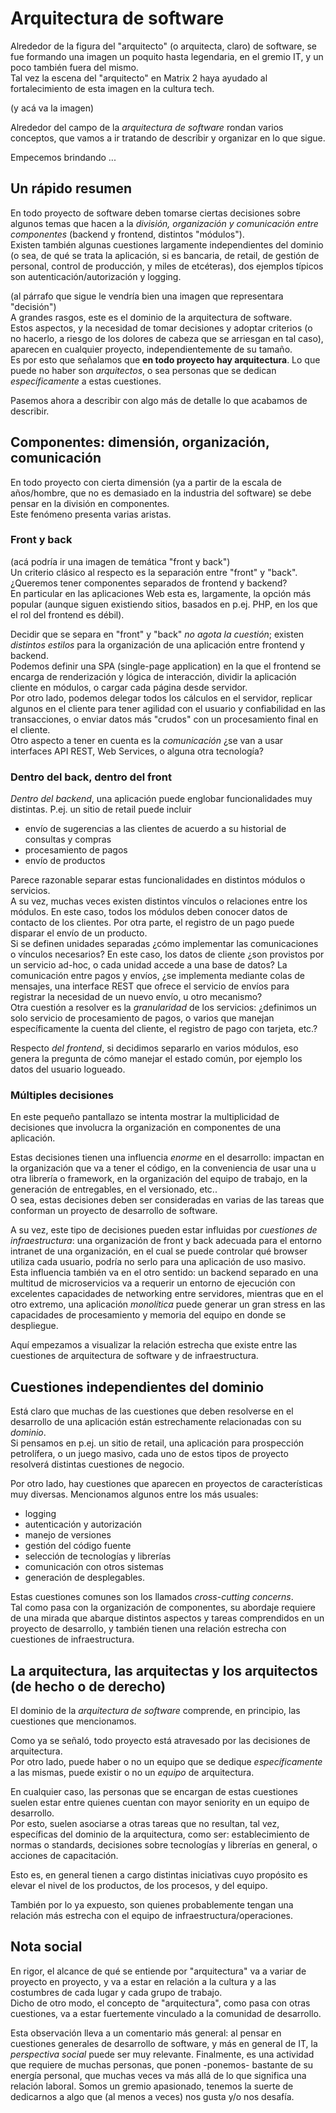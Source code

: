 # Arquitectura de software

Alrededor de la figura del "arquitecto" (o arquitecta, claro) de software, se fue formando una imagen un poquito hasta legendaria, en el gremio IT, y un poco también fuera del mismo.  
Tal vez la escena del "arquitecto" en Matrix 2 haya ayudado al fortalecimiento de esta imagen en la cultura tech.

(y acá va la imagen)

Alrededor del campo de la _arquitectura de software_ rondan varios conceptos, que vamos a ir tratando de describir y organizar en lo que sigue.

Empecemos brindando ...

## Un rápido resumen
En todo proyecto de software deben tomarse ciertas decisiones sobre algunos temas que hacen a la _división, organización y comunicación entre componentes_ (backend y frontend, distintos "módulos").  
Existen también algunas cuestiones largamente independientes del dominio (o sea, de qué se trata la aplicación, si es bancaria, de retail, de gestión de personal, control de producción, y miles de etcéteras), dos ejemplos típicos son autenticación/autorización y logging.

(al párrafo que sigue le vendría bien una imagen que representara "decisión")  
A grandes rasgos, este es el dominio de la arquitectura de software.  
Estos aspectos, y la necesidad de tomar decisiones y adoptar criterios (o no hacerlo, a riesgo de los dolores de cabeza que se arriesgan en tal caso), aparecen en cualquier proyecto, independientemente de su tamaño.  
Es por esto que señalamos que **en todo proyecto hay arquitectura**. Lo que puede no haber son _arquitectos_, o sea personas que se dedican _específicamente_ a estas cuestiones.

Pasemos ahora a describir con algo más de detalle lo que acabamos de describir.


## Componentes: dimensión, organización, comunicación
En todo proyecto con cierta dimensión (ya a partir de la escala de años/hombre, que no es demasiado en la industria del software) se debe pensar en la división en componentes.  
Este fenómeno presenta varias aristas.

### Front y back 
(acá podría ir una imagen de temática "front y back")  
Un criterio clásico al respecto es la separación entre "front" y "back". 
¿Queremos tener componentes separados de frontend y backend?  
En particular en las aplicaciones Web esta es, largamente, la opción más popular  (aunque siguen existiendo sitios, basados en p.ej. PHP, en los que el rol del frontend es débil).  

Decidir que se separa en "front" y "back" _no agota la cuestión_; existen _distintos estilos_ para la organización de una aplicación entre frontend y backend.  
Podemos definir una SPA (single-page application) en la que el frontend se encarga de renderización y lógica de interacción, dividir la aplicación cliente en módulos, o cargar cada página desde servidor.  
Por otro lado, podemos delegar todos los cálculos en el servidor, replicar algunos en el cliente para tener agilidad con el usuario y confiabilidad en las transacciones, o enviar datos más "crudos" con un procesamiento final en el cliente.   
Otro aspecto a tener en cuenta es la _comunicación_ ¿se van a usar interfaces API REST, Web Services, o alguna otra tecnología?


### Dentro del back, dentro del front
_Dentro del backend_, una aplicación puede englobar funcionalidades muy distintas. P.ej. un sitio de retail puede incluir 
- envío de sugerencias a las clientes de acuerdo a su historial de consultas y compras
- procesamiento de pagos
- envío de productos

Parece razonable separar estas funcionalidades en distintos módulos o servicios.  
A su vez, muchas veces existen distintos vínculos o relaciones entre los módulos. En este caso, todos los módulos deben conocer datos de contacto de los clientes. Por otra parte, el registro de un pago puede disparar el envío de un producto.  
Si se definen unidades separadas ¿cómo implementar las comunicaciones o vínculos necesarios? 
En este caso, los datos de cliente ¿son provistos por un servicio ad-hoc, o cada unidad accede a una base de datos? La comunicación entre pagos y envíos, ¿se implementa mediante colas de mensajes, una interface REST que ofrece el servicio de envíos para registrar la necesidad  de un nuevo envío, u otro mecanismo?  
Otra cuestión a resolver es la _granularidad_ de los servicios: ¿definimos un solo servicio de procesamiento de pagos, o varios que manejan específicamente la cuenta del cliente, el registro de pago con tarjeta, etc.?

Respecto _del frontend_, si decidimos separarlo en varios módulos, eso genera la pregunta de cómo manejar el estado común, por ejemplo los datos del usuario logueado.


### Múltiples decisiones
En este pequeño pantallazo se intenta mostrar la multiplicidad de decisiones que involucra la organización en componentes de una aplicación.

Estas decisiones tienen una influencia _enorme_ en el desarrollo: impactan en la organización que va a tener el código, en la conveniencia de usar una u otra librería o framework, en la organización del equipo de trabajo, en la generación de entregables, en el versionado, etc..  
O sea, estas decisiones deben ser consideradas en varias de las tareas que conforman un proyecto de desarrollo de software.

A su vez, este tipo de decisiones pueden estar influidas por _cuestiones de infraestructura_: una organización de front y back adecuada para el entorno intranet de una organización, en el cual se puede controlar qué browser utiliza cada usuario, podría no serlo para una aplicación de uso masivo.  
Esta influencia también va en el otro sentido: un backend separado en una multitud de microservicios va a requerir un entorno de ejecución con excelentes capacidades de networking entre servidores, mientras que en el otro extremo, una aplicación _monolítica_ puede generar un gran stress en las capacidades de procesamiento y memoria del equipo en donde se despliegue.

Aquí empezamos a visualizar la relación estrecha que existe entre las cuestiones de arquitectura de software y de infraestructura.


## Cuestiones independientes del dominio
Está claro que muchas de las cuestiones que deben resolverse en el desarrollo de una aplicación están estrechamente relacionadas con su _dominio_.  
Si pensamos en p.ej. un sitio de retail, una aplicación para prospección petrolífera, o un juego masivo, cada uno de estos tipos de proyecto resolverá distintas cuestiones de negocio.

Por otro lado, hay cuestiones que aparecen en proyectos de características muy diversas. Mencionamos algunos entre los más usuales:
- logging
- autenticación y autorización
- manejo de versiones
- gestión del código fuente
- selección de tecnologías y librerías
- comunicación con otros sistemas
- generación de desplegables.

Estas cuestiones comunes son los llamados _cross-cutting concerns_.  
Tal como pasa con la organización de componentes, su abordaje requiere de una mirada que abarque distintos aspectos y tareas comprendidos en un proyecto de desarrollo, y también tienen una relación estrecha con cuestiones de infraestructura.


## La arquitectura, las arquitectas y los arquitectos (de hecho o de derecho)
El dominio de la _arquitectura de software_ comprende, en principio, las cuestiones que mencionamos.

Como ya se señaló, todo proyecto está atravesado por las decisiones de arquitectura.  
Por otro lado, puede haber o no un equipo que se dedique _específicamente_ a las mismas, puede existir o no un _equipo_ de arquitectura.  

En cualquier caso, las personas que se encargan de estas cuestiones suelen estar entre quienes cuentan con mayor seniority en un equipo de desarrollo.  
Por esto, suelen asociarse a otras tareas que no resultan, tal vez, específicas del dominio de la arquitectura, como ser: establecimiento de normas o standards, decisiones sobre tecnologías y librerías en general, o acciones de capacitación.

Esto es, en general tienen a cargo distintas iniciativas cuyo propósito es elevar el nivel de los productos, de los procesos, y del equipo.

También por lo ya expuesto, son quienes probablemente tengan una relación más estrecha con el equipo de infraestructura/operaciones.


## Nota social
En rigor, el alcance de qué se entiende por "arquitectura" va a variar de proyecto en proyecto, y va a estar en relación a la cultura y a las costumbres de cada lugar y cada grupo de trabajo.  
Dicho de otro modo, el concepto de "arquitectura", como pasa con otras cuestiones, va a estar fuertemente vinculado a la comunidad de desarrollo.

Esta observación lleva a un comentario más general: al pensar en cuestiones generales de desarrollo de software, y más en general de IT, la _perspectiva social_ puede ser muy relevante. 
Finalmente, es una actividad que requiere de muchas personas, que ponen -ponemos- bastante de su energía personal, que muchas veces va más allá de lo que significa una relación laboral. Somos un gremio apasionado, tenemos la suerte de dedicarnos a algo que (al menos a veces) nos gusta y/o nos desafía.







